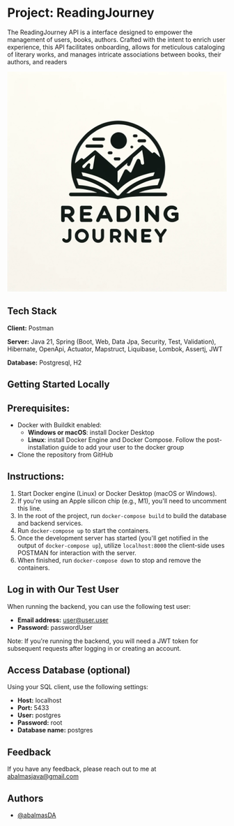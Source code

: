 # Project: ReadingJourney

The ReadingJourney API is a interface designed to empower the management of users, books, authors.
Crafted with the intent to enrich user experience, this API facilitates onboarding, allows for
meticulous cataloging of literary works, and manages intricate associations between books, their
authors, and readers

![logo ReadingJourney](src/main/resources/media/ReadingJourney_Logo.png)


## Tech Stack

**Client:** Postman

**Server:** Java 21, Spring (Boot, Web, Data Jpa, Security, Test, Validation), Hibernate, OpenApi,
Actuator, Mapstruct, Liquibase, Lombok, Assertj, JWT

**Database:** Postgresql, H2

## Getting Started Locally

## Prerequisites:

- Docker with Buildkit enabled:
    - **Windows or macOS**: install Docker Desktop
    - **Linux**: install Docker Engine and Docker Compose. Follow the post-installation guide to add
      your user to the docker group
- Clone the repository from GitHub

## Instructions:

1. Start Docker engine (Linux) or Docker Desktop (macOS or Windows).
2. If you're using an Apple silicon chip (e.g., M1), you'll need to uncomment this line.
3. In the root of the project, run `docker-compose build` to build the database and backend
   services.
4. Run `docker-compose up` to start the containers.
5. Once the development server has started (you'll get notified in the output
   of `docker-compose up`), utilize `localhost:8000` the client-side uses POSTMAN for interaction
   with the server.
6. When finished, run `docker-compose down` to stop and remove the containers.

## Log in with Our Test User

When running the backend, you can use the following test user:

- **Email address:** user@user.user
- **Password:** passwordUser

Note: If you're running the backend, you will need a JWT token for subsequent requests after logging
in or creating an account.

## Access Database (optional)

Using your SQL client, use the following settings:

- **Host:** localhost
- **Port:** 5433
- **User:** postgres
- **Password:** root
- **Database name:** postgres

## Feedback

If you have any feedback, please reach out to me at abalmasjava@gmail.com

## Authors

- [@abalmasDA](https://github.com/abalmasDA)